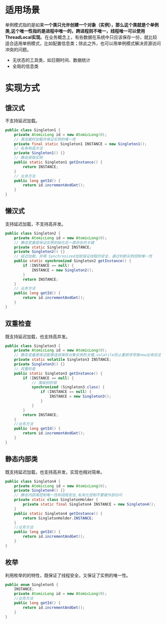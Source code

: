 # 适用场景

单例模式指的是如果**一个类只允许创建一个对象（实例），那么这个类就是个单例类,这个唯一性指的是进程中唯一的，跨进程则不唯一，线程唯一可以使用ThreadLocal实现**。在业务概念上，有些数据在系统中只应该保存一份，就比较适合适用单例模式，比如配置信息类；除此之外，也可以用单例模式解决资源访问冲突的问题。

* 无状态的工具类，如日期时间、数据统计
* 全局的信息类
# 实现方式

## 饿汉式

不支持延迟加载。

```java
public class Singleton1 {
    private AtomicLong id = new AtomicLong(0);
    // 类加载时加载并保证实例的唯一性
    private final static Singleton1 INSTANCE = new Singleton1();
    // 私有构造方法
    private Singleton1() {}
    // 静态获取实例
    public static Singleton1 getInstance() {
        return INSTANCE;
    }
    // 业务方法
    public long getId() {
        return id.incrementAndGet();
    }
}
```
## 懒汉式

支持延迟加载，不支持高并发。

```java
public class Singleton2 {
    private AtomicLong id = new AtomicLong(0);
    // 静态变量是保证实例初始化后一直存在的关键
    private static Singleton2 INSTANCE;
    private Singleton2() {}
    // 延迟加载，并用 Synchronized加锁保证线程的安全，通过判断实例控制唯一性
    public static synchronized Singleton2 getInstance() {
        if (INSTANCE == null) {
            INSTANCE = new Singleton2();
        }
        return INSTANCE;
    }
    // 业务方法
    public long getId() {
        return id.incrementAndGet();
    }
}
```
## 双重检查

既支持延迟加载，也支持高并发。

```java
public class Singleton3 {
    private AtomicLong id = new AtomicLong(0);
    // 静态变量是保证能够连续保存对象实例的关键,volatile防止重排序导致new出来后还没被初始化就被竞争了
    private static volatile Singleton3 INSTANCE;
    private Singleton3() {}
    // 双重检查
    public static Singleton3 getInstance() {
        if (INSTANCE == null) {
            // 类级别的锁
            synchronized (Singleton3.class) {
                if (INSTANCE == null) {
                    INSTANCE = new Singleton3();
                }
            }
        }
        return INSTANCE;
    }
    //业务方法
    public long getId() {
        return id.incrementAndGet();
    }
}
```
## 静态内部类

既支持延迟加载，也支持高并发，实现也相对简单。

```java
public class Singleton4 {
    private AtomicLong id = new AtomicLong(0);
    private Singleton4() {}
    // 静态内部类控制唯一性和线程安全,私有化控制不要被外部访问
    private static class SingletonHolder {
        private static final Singleton4 INSTANCE = new Singleton4();
    }
    public static Singleton4 getInstance() {
        return SingletonHolder.INSTANCE;
    }
    //业务方法
    public long getId() {
        return id.incrementAndGet();
    }
}
```
## 枚举

利用枚举的的特性，既保证了线程安全，又保证了实例的唯一性。

```java
public enum Singleton5 {
    INSTANCE;
    private AtomicLong id = new AtomicLong(0);
    //业务方法
    public long getId() {
        return id.incrementAndGet();
    }
}
```

